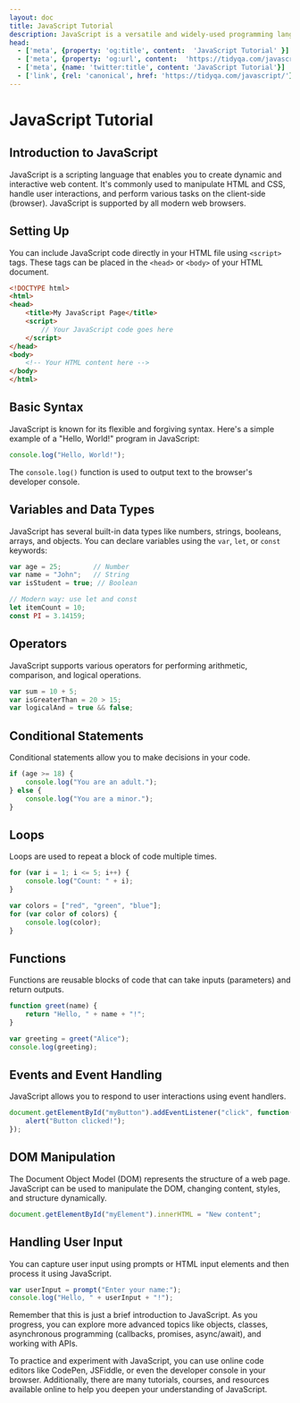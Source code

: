 ```yaml
---
layout: doc
title: JavaScript Tutorial
description: JavaScript is a versatile and widely-used programming language primarily used for adding interactivity to websites. Here's a step-by-step guide to get you started:
head:
  - ['meta', {property: 'og:title', content:  'JavaScript Tutorial' }]
  - ['meta', {property: 'og:url', content:  'https://tidyqa.com/javascript/' }] 
  - ['meta', {name: 'twitter:title', content: 'JavaScript Tutorial'}]
  - ['link', {rel: 'canonical', href: 'https://tidyqa.com/javascript/'}]
---
```


# JavaScript Tutorial

## Introduction to JavaScript

JavaScript is a scripting language that enables you to create dynamic and interactive web content. It's commonly used to manipulate HTML and CSS, handle user interactions, and perform various tasks on the client-side (browser). JavaScript is supported by all modern web browsers.

## Setting Up

You can include JavaScript code directly in your HTML file using `<script>` tags. These tags can be placed in the `<head>` or `<body>` of your HTML document.

```html
<!DOCTYPE html>
<html>
<head>
    <title>My JavaScript Page</title>
    <script>
        // Your JavaScript code goes here
    </script>
</head>
<body>
    <!-- Your HTML content here -->
</body>
</html>
```

## Basic Syntax

JavaScript is known for its flexible and forgiving syntax. Here's a simple example of a "Hello, World!" program in JavaScript:

```javascript
console.log("Hello, World!");
```

The `console.log()` function is used to output text to the browser's developer console.

## Variables and Data Types

JavaScript has several built-in data types like numbers, strings, booleans, arrays, and objects. You can declare variables using the `var`, `let`, or `const` keywords:

```javascript
var age = 25;        // Number
var name = "John";   // String
var isStudent = true; // Boolean

// Modern way: use let and const
let itemCount = 10;
const PI = 3.14159;
```

## Operators

JavaScript supports various operators for performing arithmetic, comparison, and logical operations.

```javascript
var sum = 10 + 5;
var isGreaterThan = 20 > 15;
var logicalAnd = true && false;
```

## Conditional Statements

Conditional statements allow you to make decisions in your code.

```javascript
if (age >= 18) {
    console.log("You are an adult.");
} else {
    console.log("You are a minor.");
}
```

## Loops

Loops are used to repeat a block of code multiple times.

```javascript
for (var i = 1; i <= 5; i++) {
    console.log("Count: " + i);
}

var colors = ["red", "green", "blue"];
for (var color of colors) {
    console.log(color);
}
```

## Functions

Functions are reusable blocks of code that can take inputs (parameters) and return outputs.

```javascript
function greet(name) {
    return "Hello, " + name + "!";
}

var greeting = greet("Alice");
console.log(greeting);
```

## Events and Event Handling

JavaScript allows you to respond to user interactions using event handlers.

```javascript
document.getElementById("myButton").addEventListener("click", function() {
    alert("Button clicked!");
});
```

## DOM Manipulation

The Document Object Model (DOM) represents the structure of a web page. JavaScript can be used to manipulate the DOM, changing content, styles, and structure dynamically.

```javascript
document.getElementById("myElement").innerHTML = "New content";
```

## Handling User Input

You can capture user input using prompts or HTML input elements and then process it using JavaScript.

```javascript
var userInput = prompt("Enter your name:");
console.log("Hello, " + userInput + "!");
```

Remember that this is just a brief introduction to JavaScript. As you progress, you can explore more advanced topics like objects, classes, asynchronous programming (callbacks, promises, async/await), and working with APIs.

To practice and experiment with JavaScript, you can use online code editors like CodePen, JSFiddle, or even the developer console in your browser. Additionally, there are many tutorials, courses, and resources available online to help you deepen your understanding of JavaScript.
